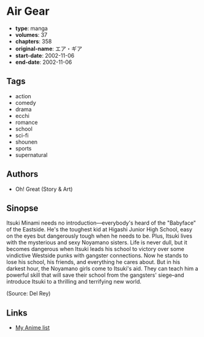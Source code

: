 # Air Gear

-   **type**: manga
-   **volumes**: 37
-   **chapters**: 358
-   **original-name**: エア・ギア
-   **start-date**: 2002-11-06
-   **end-date**: 2002-11-06

## Tags

-   action
-   comedy
-   drama
-   ecchi
-   romance
-   school
-   sci-fi
-   shounen
-   sports
-   supernatural

## Authors

-   Oh! Great (Story & Art)

## Sinopse

Itsuki Minami needs no introduction—everybody's heard of the "Babyface" of the Eastside. He's the toughest kid at Higashi Junior High School, easy on the eyes but dangerously tough when he needs to be. Plus, Itsuki lives with the mysterious and sexy Noyamano sisters. Life is never dull, but it becomes dangerous when Itsuki leads his school to victory over some vindictive Westside punks with gangster connections. Now he stands to lose his school, his friends, and everything he cares about. But in his darkest hour, the Noyamano girls come to Itsuki's aid. They can teach him a powerful skill that will save their school from the gangsters' siege–and introduce Itsuki to a thrilling and terrifying new world.

(Source: Del Rey)

## Links

-   [My Anime list](https://myanimelist.net/manga/74/Air_Gear)
